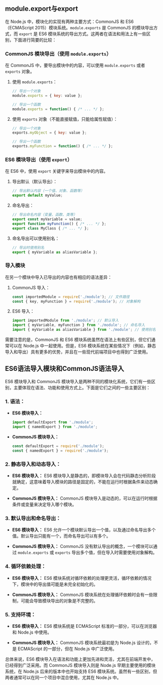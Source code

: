 ## module.export与export

在 Node.js 中，模块化的实现有两种主要方式：CommonJS 和 ES6（ECMAScript 2015）模块系统。`module.exports` 是 CommonJS 的模块导出方式，而 `export` 是 ES6 模块系统的导出方式。这两者在语法和用法上有一些区别，下面进行简要的比较：

### CommonJS 模块导出（使用 `module.exports`）

在 CommonJS 中，要导出模块中的内容，可以使用 `module.exports` 或者 `exports` 对象。

1. 使用 `module.exports`：

   ```javascript
   // 导出一个对象
   module.exports = { key: value };

   // 导出一个函数
   module.exports = function() { /* ... */ };
   ```

2. 使用 `exports` 对象（不能直接赋值，只能给属性赋值）：

   ```javascript
   // 导出一个对象
   exports.myObject = { key: value };
   
   // 导出一个函数
   exports.myFunction = function() { /* ... */ };
   ```

### ES6 模块导出（使用 `export`）

在 ES6 中，使用 `export` 关键字来导出模块中的内容。

1. 导出默认（默认导出）：

   ```javascript
   // 导出默认内容（一个值、对象、函数等）
   export default myValue;
   ```

2. 命名导出：

   ```javascript
   // 导出命名内容（变量、函数、类等）
   export const myVariable = value;
   export function myFunction() { /* ... */ };
   export class MyClass { /* ... */ };
   ```

3. 命名导出可以使用别名：

   ```javascript
   // 导出时使用别名
   export { myVariable as aliasVariable };
   ```

### 导入模块

在另一个模块中导入已导出的内容也有相应的语法差异：

1. CommonJS 导入：

   ```javascript
   const importedModule = require('./module'); // 文件路径
   const { key, myFunction } = require('./module'); // 对象解构
   ```

2. ES6 导入：

   ```javascript
   import importedModule from './module'; // 默认导入
   import { myVariable, myFunction } from './module'; // 命名导入
   import { myVariable as aliasVariable } from './module'; // 使用别名
   ```

需要注意的是，CommonJS 和 ES6 模块系统虽然在语法上有些区别，但它们通常可以在 Node.js 中一起使用。但是，ES6 模块系统在某些情况下（例如，静态导入和导出）具有更多的优势，并且在一些现代前端项目中也得到广泛使用。

## ES6语法导入模块和CommonJS语法导入

ES6 模块导入和 CommonJS 模块导入是两种不同的模块化系统，它们有一些区别，主要体现在语法、功能和使用方式上。下面是它们之间的一些主要区别：

### 1. **语法：**

- **ES6 模块导入：**
  ```javascript
  import defaultExport from './module';
  import { namedExport } from './module';
  ```

- **CommonJS 模块导入：**
  ```javascript
  const defaultExport = require('./module');
  const { namedExport } = require('./module');
  ```

### 2. **静态导入和动态导入：**

- **ES6 模块导入：** ES6 模块导入是静态的，即模块导入会在代码静态分析阶段就确定，这意味着导入模块的路径是固定的，不能在运行时根据条件来动态确定。

- **CommonJS 模块导入：** CommonJS 模块导入是动态的，可以在运行时根据条件或变量来决定导入哪个模块。

### 3. **默认导出和命名导出：**

- **ES6 模块导入：** ES6 允许一个模块默认导出一个值，以及通过命名导出多个值。默认导出只能有一个，而命名导出可以有多个。

- **CommonJS 模块导入：** CommonJS 没有默认导出的概念，一个模块可以通过 `module.exports` 或 `exports` 导出多个值，但在导入时需要使用对象解构。

### 4. **循环依赖处理：**

- **ES6 模块导入：** ES6 模块系统对循环依赖的处理更灵活，循环依赖的情况下，模块中的导出值可能是未完全初始化的。

- **CommonJS 模块导入：** CommonJS 模块系统在处理循环依赖时会有一些限制，可能会导致模块导出的对象是不完整的。

### 5. **支持环境：**

- **ES6 模块导入：** ES6 模块系统是 ECMAScript 标准的一部分，可以在浏览器和 Node.js 中使用。

- **CommonJS 模块导入：** CommonJS 模块系统最初是为 Node.js 设计的，不是 ECMAScript 的一部分，但在 Node.js 中广泛使用。

总体来说，ES6 模块导入在语法和功能上更加先进和灵活，尤其在前端开发中，已经得到广泛采用。而 CommonJS 模块导入则是 Node.js 早期主要使用的模块系统，在 Node.js 后来的版本中也开始支持 ES6 模块系统。虽然有一些区别，但两者通常可以在同一个项目中混合使用，尤其在 Node.js 中。